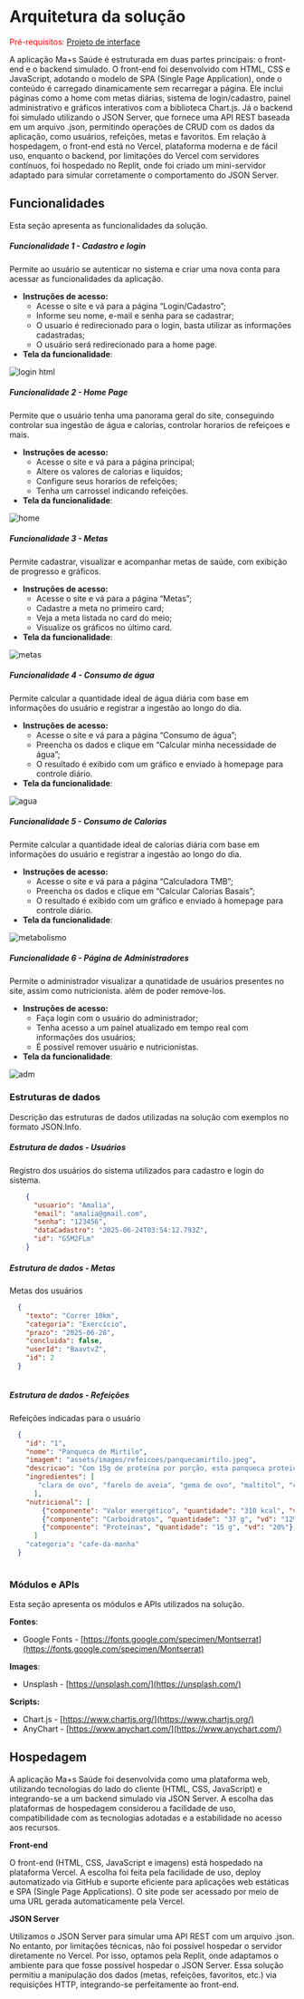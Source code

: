 # Arquitetura da solução

<span style="color:red">Pré-requisitos: <a href="05-Projeto-interface.md"> Projeto de interface</a></span>

A aplicação Ma+s Saúde é estruturada em duas partes principais: o front-end e o backend simulado. O front-end foi desenvolvido com HTML, CSS e JavaScript, adotando o modelo de SPA (Single Page Application), onde o conteúdo é carregado dinamicamente sem recarregar a página. Ele inclui páginas como a home com metas diárias, sistema de login/cadastro, painel administrativo e gráficos interativos com a biblioteca Chart.js. Já o backend foi simulado utilizando o JSON Server, que fornece uma API REST baseada em um arquivo .json, permitindo operações de CRUD com os dados da aplicação, como usuários, refeições, metas e favoritos. Em relação à hospedagem, o front-end está no Vercel, plataforma moderna e de fácil uso, enquanto o backend, por limitações do Vercel com servidores contínuos, foi hospedado no Replit, onde foi criado um mini-servidor adaptado para simular corretamente o comportamento do JSON Server.

## Funcionalidades

Esta seção apresenta as funcionalidades da solução.

##### Funcionalidade 1 - Cadastro e login

Permite ao usuário se autenticar no sistema e criar uma nova conta para acessar as funcionalidades da aplicação.

* **Instruções de acesso:**
  * Acesse o site e vá para a página “Login/Cadastro”;
  * Informe seu nome, e-mail e senha para se cadastrar;
  * O usuario é redirecionado para o login, basta utilizar as informações cadastradas;
  * O usuário será redirecionado para a home page.
* **Tela da funcionalidade**:

![login html](https://github.com/user-attachments/assets/2c5973d8-9f2a-44e2-bbea-4d6a0aa149b5)

##### Funcionalidade 2 - Home Page

Permite que o usuário tenha uma panorama geral do site, conseguindo controlar sua ingestão de água e calorias, controlar horarios de refeiçoes e mais.

* **Instruções de acesso:**
  * Acesse o site e vá para a página principal;
  * Altere os valores de calorias e liquidos;
  * Configure seus horarios de refeições;
  * Tenha um carrossel indicando refeições.
* **Tela da funcionalidade**:

![home](https://github.com/user-attachments/assets/ccab8b36-65cb-4d96-976e-34ab0d3e8b74)

##### Funcionalidade 3 - Metas

Permite cadastrar, visualizar e acompanhar metas de saúde, com exibição de progresso e gráficos.

* **Instruções de acesso:**
  * Acesse o site e vá para a página “Metas”;
  * Cadastre a meta no primeiro card;
  * Veja a meta listada no card do meio;
  * Visualize os gráficos no último card.
* **Tela da funcionalidade**:

![metas](https://github.com/user-attachments/assets/3ba81c94-e16b-48b0-b791-e4c06daef3b6)

##### Funcionalidade 4 - Consumo de água

Permite calcular a quantidade ideal de água diária com base em informações do usuário e registrar a ingestão ao longo do dia.

* **Instruções de acesso:**
  * Acesse o site e vá para a página “Consumo de água”;
  * Preencha os dados e clique em “Calcular minha necessidade de água”;
  * O resultado é exibido com um gráfico e enviado à homepage para controle diário.
* **Tela da funcionalidade**:

![agua](https://github.com/user-attachments/assets/0af5351e-5c04-4e94-9a3e-2693bcb4176d)

##### Funcionalidade 5 - Consumo de Calorias

Permite calcular a quantidade ideal de calorias diária com base em informações do usuário e registrar a ingestão ao longo do dia.

* **Instruções de acesso:**
  * Acesse o site e vá para a página “Calculadora TMB”;
  * Preencha os dados e clique em “Calcular Calorias Basais”;
  * O resultado é exibido com um gráfico e enviado à homepage para controle diário.
* **Tela da funcionalidade**:

![metabolismo](https://github.com/user-attachments/assets/456e0399-ff66-4fde-9354-214416f94c4b)

##### Funcionalidade 6 - Página de Administradores

Permite o administrador visualizar a qunatidade de usuários presentes no site, assim como nutricionista. além de poder remove-los.

* **Instruções de acesso:**
  * Faça login com o usuário do administrador;
  * Tenha acesso a um painel atualizado em tempo real com informações dos usuários;
  * É possivel remover usuário e nutricionistas.
* **Tela da funcionalidade**:

![adm](https://github.com/user-attachments/assets/a17c26e1-4da7-4cfe-8b59-8b7cf40d72de)

### Estruturas de dados

Descrição das estruturas de dados utilizadas na solução com exemplos no formato JSON.Info.

##### Estrutura de dados - Usuários 

Registro dos usuários do sistema utilizados para cadastro e login do sistema.

```json
    {
      "usuario": "Amalia",
      "email": "amalia@gmail.com",
      "senha": "123456",
      "dataCadastro": "2025-06-24T03:54:12.793Z",
      "id": "G5M2FLm"
    }
```

##### Estrutura de dados - Metas

Metas dos usuários

```json
  {
    "texto": "Correr 10km",
    "categoria": "Exercício",
    "prazo": "2025-06-28",
    "concluida": false,
    "userId": "BaavtvZ",
    "id": 2
  }
  
```

##### Estrutura de dados - Refeições

Refeições indicadas para o usuário

```json
  {
    "id": "1",
    "nome": "Panqueca de Mirtilo",
    "imagem": "assets/images/refeicoes/panquecamirtilo.jpeg",
    "descricao": "Com 15g de proteína por porção, esta panqueca proteica é preparada sem adição de açúcares e sem o uso de farinha branca. A combinação de mirtilos naturais com chocolate   branco de alta qualidade garante um sabor marcante, aliado a uma composição nutritiva. Uma escolha prática e equilibrada para quem valoriza refeições saborosas e funcionais.",
    "ingredientes": [
       "clara de ovo", "farelo de aveia", "gema de ovo", "maltitol", "chocolate branco sem açúcar", "mirtilo", "whey 80%", "leite em pó integral",
      ],
    "nutricional": [
        {"componente": "Valor energético", "quantidade": "310 kcal", "vd": "16%"},
        {"componente": "Carboidratos", "quantidade": "37 g", "vd": "12%"},
        {"componente": "Proteínas", "quantidade": "15 g", "vd": "20%"},
      ]
    "categoria": "cafe-da-manha"
  }
  
```

### Módulos e APIs

Esta seção apresenta os módulos e APIs utilizados na solução.

**Fontes**:

* Google Fonts - [https://fonts.google.com/specimen/Montserrat](https://fonts.google.com/specimen/Montserrat)

**Images**:

* Unsplash - [https://unsplash.com/](https://unsplash.com/) 

**Scripts:**

* Chart.js - [https://www.chartjs.org/](https://www.chartjs.org/)
* AnyChart - [https://www.anychart.com/](https://www.anychart.com/)

## Hospedagem

A aplicação Ma+s Saúde foi desenvolvida como uma plataforma web, utilizando tecnologias do lado do cliente (HTML, CSS, JavaScript) e integrando-se a um backend simulado via JSON Server. A escolha das plataformas de hospedagem considerou a facilidade de uso, compatibilidade com as tecnologias adotadas e a estabilidade no acesso aos recursos.

**Front-end**

O front-end (HTML, CSS, JavaScript e imagens) está hospedado na plataforma Vercel. A escolha foi feita pela facilidade de uso, deploy automatizado via GitHub e suporte eficiente para aplicações web estáticas e SPA (Single Page Applications). O site pode ser acessado por meio de uma URL gerada automaticamente pela Vercel.

**JSON Server**

Utilizamos o JSON Server para simular uma API REST com um arquivo .json. No entanto, por limitações técnicas, não foi possível hospedar o servidor diretamente no Vercel. Por isso, optamos pela Replit, onde adaptamos o ambiente para que fosse possível hospedar o JSON Server. Essa solução permitiu a manipulação dos dados (metas, refeições, favoritos, etc.) via requisições HTTP, integrando-se perfeitamente ao front-end.
